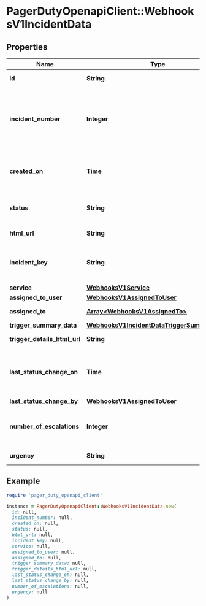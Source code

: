 # PagerDutyOpenapiClient::WebhooksV1IncidentData

## Properties

| Name | Type | Description | Notes |
| ---- | ---- | ----------- | ----- |
| **id** | **String** |  | [optional][readonly] |
| **incident_number** | **Integer** | The number of the incident. This is unique across the account. | [optional][readonly] |
| **created_on** | **Time** | The date/time the incident was first triggered. | [optional][readonly] |
| **status** | **String** | The current status of the incident. | [optional][readonly] |
| **html_url** | **String** |  | [optional][readonly] |
| **incident_key** | **String** | The incident&#39;s de-duplication key. | [optional][readonly] |
| **service** | [**WebhooksV1Service**](WebhooksV1Service.md) |  | [optional] |
| **assigned_to_user** | [**WebhooksV1AssignedToUser**](WebhooksV1AssignedToUser.md) |  | [optional] |
| **assigned_to** | [**Array&lt;WebhooksV1AssignedTo&gt;**](WebhooksV1AssignedTo.md) |  | [optional][readonly] |
| **trigger_summary_data** | [**WebhooksV1IncidentDataTriggerSummaryData**](WebhooksV1IncidentDataTriggerSummaryData.md) |  | [optional] |
| **trigger_details_html_url** | **String** |  | [optional][readonly] |
| **last_status_change_on** | **Time** | The time at which the status of the incident last changed. | [optional][readonly] |
| **last_status_change_by** | [**WebhooksV1AssignedToUser**](WebhooksV1AssignedToUser.md) |  | [optional] |
| **number_of_escalations** | **Integer** | Number of times the incident has been escalated. | [optional][readonly] |
| **urgency** | **String** |  | [optional][readonly] |

## Example

```ruby
require 'pager_duty_openapi_client'

instance = PagerDutyOpenapiClient::WebhooksV1IncidentData.new(
  id: null,
  incident_number: null,
  created_on: null,
  status: null,
  html_url: null,
  incident_key: null,
  service: null,
  assigned_to_user: null,
  assigned_to: null,
  trigger_summary_data: null,
  trigger_details_html_url: null,
  last_status_change_on: null,
  last_status_change_by: null,
  number_of_escalations: null,
  urgency: null
)
```

